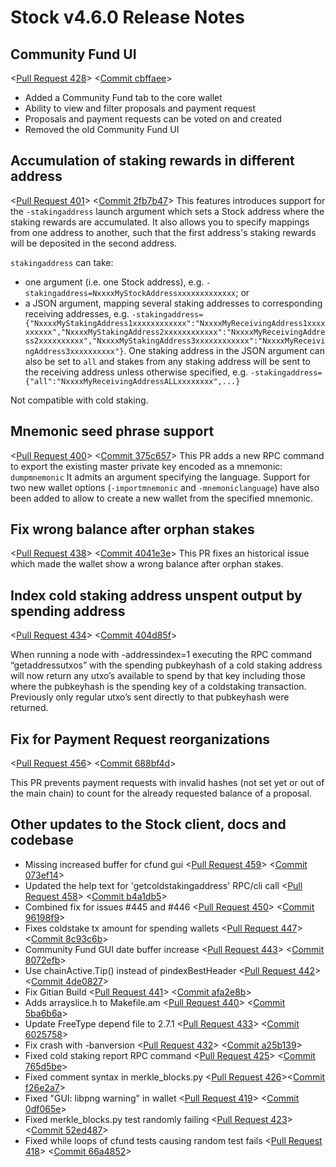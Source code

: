 # Stock v4.6.0 Release Notes

## Community Fund UI

<[Pull Request 428](https://github.com/stock/stock-core/pull/428)>
<[Commit cbffaee](https://github.com/stock/stock-core/commit/cbffaeee68d649069e0964b4930d04c441a7b63c)>

- Added a Community Fund tab to the core wallet
- Ability to view and filter proposals and payment request
- Proposals and payment requests can be voted on and created
- Removed the old Community Fund UI

## Accumulation of staking rewards in different address

<[Pull Request 401](https://github.com/stock/stock-core/pull/401)>
<[Commit 2fb7b47](https://github.com/stock/stock-core/commit/2fb7b47625dfe866f6079d8c7ac8c1dfb9f9de1d)>
This features introduces support for the `-stakingaddress` launch argument which sets a Stock address where the staking rewards are accumulated. It also allows you to specify mappings from one address to another, such that the first address's staking rewards will be deposited in the second address.

`stakingaddress` can take:
- one argument (i.e. one Stock address), e.g. `-stakingaddress=NxxxxMyStockAddressxxxxxxxxxxxxx`; or
- a JSON argument, mapping several staking addresses to corresponding receiving addresses, e.g. `-stakingaddress={"NxxxxMyStakingAddress1xxxxxxxxxxxx":"NxxxxMyReceivingAddress1xxxxxxxxxx","NxxxxMyStakingAddress2xxxxxxxxxxxx":"NxxxxMyReceivingAddress2xxxxxxxxxx","NxxxxMyStakingAddress3xxxxxxxxxxxx":"NxxxxMyReceivingAddress3xxxxxxxxxx"}`. One staking address in the JSON argument can also be set to `all` and stakes from any staking address will be sent to the receiving address unless otherwise specified, e.g. `-stakingaddress={"all":"NxxxxMyReceivingAddressALLxxxxxxxx",...}`

Not compatible with cold staking.

## Mnemonic seed phrase support

<[Pull Request 400](https://github.com/stock/stock-core/pull/400)>
<[Commit 375c657](https://github.com/stock/stock-core/commit/375c657337c33c56a6b97350ba886bce9ba60c7c)>
This PR adds a new RPC command to export the existing master private key encoded as a mnemonic:
`dumpmnemonic` It admits an argument specifying the language.
Support for two new wallet options (`-importmnemonic` and `-mnemoniclanguage`) have also been added to allow to create a new wallet from the specified mnemonic.

## Fix wrong balance after orphan stakes
<[Pull Request 438](https://github.com/stock/stock-core/pull/438)>
<[Commit 4041e3e](https://github.com/stock/stock-core/commit/4041e3ef5de672c6d4e6a20ce5b7f22df090ed14)>
This PR fixes an historical issue which made the wallet show a wrong balance after orphan stakes.

## Index cold staking address unspent output by spending address
<[Pull Request 434](https://github.com/stock/stock-core/pull/434)>
<[Commit 404d85f](https://github.com/stock/stock-core/commit/404d85f8ea65bf764d3fa681a4d1483c3e72c507)>

When running a node with -addressindex=1 executing the RPC command “getaddressutxos” with the spending pubkeyhash of a cold staking address will now return any utxo’s available to spend by that key including those where the pubkeyhash is the spending key of a coldstaking transaction. Previously only regular utxo’s sent directly to that pubkeyhash were returned.

## Fix for Payment Request reorganizations
<[Pull Request 456](https://github.com/stock/stock-core/pull/456)>
<[Commit 688bf4d](https://github.com/stock/stock-core/commit/688bf4d808ca5b5d3d08fef00d085397bb5b47f0)>

This PR prevents payment requests with invalid hashes (not set yet or out of the main chain) to count for the already requested balance of a proposal.

## Other updates to the Stock client, docs and codebase

- Missing increased buffer for cfund gui <[Pull Request 459](https://github.com/stock/stock-core/pull/459)> <[Commit 073ef14](https://github.com/stock/stock-core/commit/073ef14a9b46c92d03da20c3b279a8156f6cdaf9)>
- Updated the help text for 'getcoldstakingaddress' RPC/cli call <[Pull Request 458](https://github.com/stock/stock-core/pull/458)> <[Commit b4a1db5](https://github.com/stock/stock-core/commit/b4a1db5cdd3afe8e1e7f4a50068b15d162548447)>
- Combined fix for issues #445 and #446 <[Pull Request 450](https://github.com/stock/stock-core/pull/450)> <[Commit 96198f9](https://github.com/stock/stock-core/commit/96198f924bd71848d051e7a630c1818854bfa339)>
- Fixes coldstake tx amount for spending wallets <[Pull Request 447](https://github.com/stock/stock-core/pull/447)> <[Commit 8c93c6b](https://github.com/stock/stock-core/commit/8c93c6bea3f8aa926675ebe2e9e4bb604738d964)>
- Community Fund GUI date buffer increase <[Pull Request 443](https://github.com/stock/stock-core/pull/443)> <[Commit 8072efb](https://github.com/stock/stock-core/commit/8072efb01ad1882c7ea1a853d5d1e5960ae5c61b)>
- Use chainActive.Tip() instead of pindexBestHeader <[Pull Request 442](https://github.com/stock/stock-core/pull/442)> <[Commit 4de0827](https://github.com/stock/stock-core/commit/4de08271f82f888d73024317af08723a82fca467)>
- Fix Gitian Build <[Pull Request 441](https://github.com/stock/stock-core/pull/441)> <[Commit afa2e8b](https://github.com/stock/stock-core/commit/afa2e8b8e9fd8cf67605e15ac8671e996bcc2e2d)>
- Adds arrayslice.h to Makefile.am <[Pull Request 440](https://github.com/stock/stock-core/pull/440)> <[Commit 5ba6b6a](https://github.com/stock/stock-core/commit/5ba6b6affbee20e9298776a99a70331384b1a1e2)>
- Update FreeType depend file to 2.7.1 <[Pull Request 433](https://github.com/stock/stock-core/pull/433)> <[Commit 6025758](https://github.com/stock/stock-core/commit/60257582df85c07b794ceb186e2289eada4d3832)>
- Fix crash with -banversion <[Pull Request 432](https://github.com/stock/stock-core/pull/432)> <[Commit a25b139](https://github.com/stock/stock-core/commit/a25b1391120b3906d12173a88abce64b405fa0f4)>
- Fixed cold staking report RPC command <[Pull Request 425](https://github.com/stock/stock-core/pull/425)> <[Commit 765d5be](https://github.com/stock/stock-core/commit/765d5bee07d1611acc12341f6b99d73c411095ac)>
- Fixed comment syntax in merkle_blocks.py <[Pull Request 426](https://github.com/stock/stock-core/pull/426)><[Commit f26e2a7](https://github.com/stock/stock-core/commit/f26e2a78e8ca6ec0c216af4e468e18bdf07a7835)>
- Fixed "GUI: libpng warning" in wallet <[Pull Request 419](https://github.com/stock/stock-core/pull/419)> <[Commit 0df065e](https://github.com/stock/stock-core/commit/0df065efe1241d588de1c2fc415bcc9701f679e9)>
- Fixed merkle_blocks.py test randomly failing <[Pull Request 423](https://github.com/stock/stock-core/pull/423)> <[Commit 52ed487](https://github.com/stock/stock-core/commit/52ed487a5c5c60f14fdfa3de5ee222c4b6953b4f)>
- Fixed while loops of cfund tests causing random test fails <[Pull Request 418](https://github.com/stock/stock-core/pull/418)> <[Commit 66a4852](https://github.com/stock/stock-core/commit/66a48524b98a8f3e382739a61ab763db52c9d670)>
